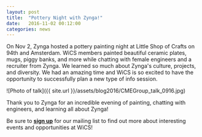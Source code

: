 ```yaml
---
layout: post
title:  "Pottery Night with Zynga!"
date:   2016-11-02 00:12:00
categories: news
---
```


On Nov 2, Zynga hosted a pottery painting night at Little Shop of Crafts on 94th and Amsterdam. WiCS members painted beautiful ceramic plates, mugs, piggy banks, and more while chatting with female engineers and a recruiter from Zynga. We learned so much about Zynga's culture, projects, and diversity. We had an amazing time and WiCS is so excited to have the opportunity to successfully plan a new type of info session. 

![Photo of talk]({{ site.url }}/assets/blog2016/CMEGroup_talk_0916.jpg)

Thank you to Zynga for an incredible evening of painting, chatting with engineers, and learning all about Zynga! 

Be sure to [**sign up**][mailinglist] for our mailing list to find out more about interesting events and opportunities at WiCS!

[mailinglist]: http://columbia.us9.list-manage.com/subscribe?u=4c6a1c710f8ab9cce10272368&id=593b5faa43
